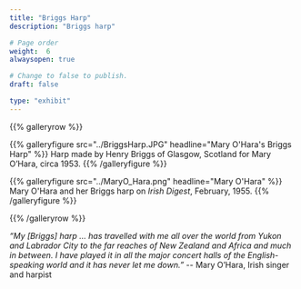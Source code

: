 ```yaml
---
title: "Briggs Harp"
description: "Briggs harp"

# Page order
weight:  6
alwaysopen: true

# Change to false to publish.
draft: false

type: "exhibit"
---
```


{{% galleryrow %}}

{{% galleryfigure src="../BriggsHarp.JPG" headline="Mary O'Hara's Briggs Harp" %}}
Harp made by Henry Briggs of Glasgow, Scotland for Mary O’Hara, circa 1953.
{{% /galleryfigure %}}

{{% galleryfigure src="../MaryO_Hara.png" headline="Mary O'Hara" %}}
Mary O'Hara and her Briggs harp on *Irish Digest*, February, 1955.
{{% /galleryfigure %}}

{{% /galleryrow %}}

*“My [Briggs] harp … has travelled with me all over the world from Yukon and Labrador City to the far reaches of New Zealand and Africa and much in between. I have played it in all the major concert halls of the English-speaking world and it has never let me down.”* -- Mary O’Hara, Irish singer and harpist
